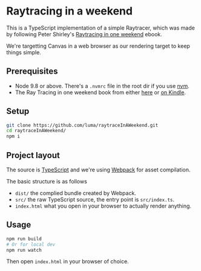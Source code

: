 # Raytracing in a weekend

This is a TypeScript implementation of a simple Raytracer, which was made by following Peter Shirley's
[Raytracing in one weekend](http://in1weekend.blogspot.com/2016/01/ray-tracing-in-one-weekend.html) ebook.

We're targetting Canvas in a web browser as our rendering target to keep things simple.

## Prerequisites

* Node 9.8 or above. There's a `.nvmrc` file in the root dir if you use [nvm](https://github.com/creationix/nvm).
* The Ray Tracing in one weekend book from either [here](http://in1weekend.blogspot.com/2016/01/ray-tracing-in-one-weekend.html) or [on Kindle](https://www.amazon.com.au/Ray-Tracing-Weekend-Minibooks-Book-ebook/dp/B01B5AODD8/ref=sr_1_1?ie=UTF8&qid=1532488640&sr=8-1&keywords=Ray+Tracing+in+One+Weekend).


## Setup

``` bash
git clone https://github.com/luma/raytraceInAWeekend.git
cd raytraceInAWeekend/
npm i
```

## Project layout

The source is [TypeScript](https://www.typescriptlang.org/) and we're using [Webpack](https://webpack.js.org/) for asset compilation.

The basic structure is as follows

* `dist/` the complied bundle created by Webpack.
* `src/` the raw TypeScript source, the entry point is `src/index.ts`.
* `index.html` what you open in your browser to actually render anything.


## Usage

``` bash
npm run build
# Or for local dev
npm run watch
```

Then open `index.html` in your browser of choice.
